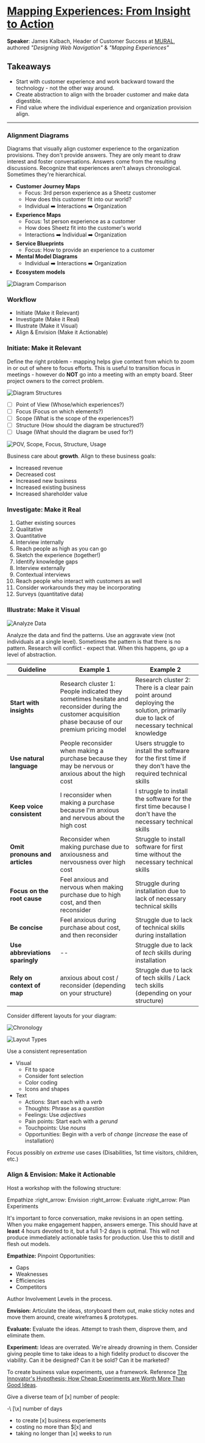 # [Mapping Experiences: From Insight to Action](https://www.slideshare.net/Kalbach/mapping-experiences-oreilly-design-conference-2017)

__Speaker__: James Kalbach, Header of Customer Success at [MURAL](http://mural.ly/), authored _"Designing Web Navigation"_ & _"Mapping Experiences"_

## Takeaways

- Start with customer experience and work backward toward the technology - not the other way around.
- Create abstraction to align with the broader customer and make data digestible.
- Find value where the individual experience and organization provision align.

---

### Alignment Diagrams

Diagrams that visually align customer experience to the organization provisions. They don't provide answers. They are only meant to draw interest and foster conversations. Answers come from the resulting discussions. Recognize that experiences aren't always chronological. Sometimes they're hierarchical.

- __Customer Journey Maps__
  - Focus: 3rd person experience as a Sheetz customer
  - How does this customer fit into our world?
  - Individual :arrow_right: Interactions :arrow_right: Organization
- __Experience Maps__
  - Focus: 1st person experience as a customer
  - How does Sheetz fit into the customer's world
  - Interactions :arrow_right: Individual :arrow_right: Organization
- __Service Blueprints__
  - Focus: How to provide an experience to a customer
- __Mental Model Diagrams__
  - Individual :arrow_right: Interactions :arrow_right: Organization
- __Ecosystem models__

![Diagram Comparison](https://image.slidesharecdn.com/mappingexperiencesoreillydesignconfpresentation-170321034534/95/mapping-experiences-oreilly-design-conference-2017-27-638.jpg)

### Workflow

- Initiate (Make it Relevant)
- Investigate (Make it Real)
- Illustrate (Make it Visual)
- Align & Envision (Make it Actionable)

### Initiate: Make it Relevant

Define the right problem - mapping helps give context from which to zoom in or out of where to focus efforts. This is useful to transition focus in meetings - however do __NOT__ go into a meeting with an empty board. Steer project owners to the correct problem.

![Diagram Structures](https://image.slidesharecdn.com/mappingexperiencesoreillydesignconfpresentation-170321034534/95/mapping-experiences-oreilly-design-conference-2017-44-638.jpg)

- [ ] Point of View (Whose/which experiences?)
- [ ] Focus (Focus on which elements?)
- [ ] Scope (What is the scope of the experiences?)
- [ ] Structure (How should the diagram be structured?)
- [ ] Usage (What should the diagram be used for?)

![POV, Scope, Focus, Structure, Usage](https://image.slidesharecdn.com/mappingexperiencesoreillydesignconfpresentation-170321034534/95/mapping-experiences-oreilly-design-conference-2017-45-638.jpg)

Business care about __growth__. Align to these business goals:

- Increased revenue
- Decreased cost
- Increased new business
- Increased existing business
- Increased shareholder value

### Investigate: Make it Real

1. Gather existing sources
  1. Qualitative
  2. Quantitative
2. Interview internally
  1. Reach people as high as you can go
  2. Sketch the experience (together!)
  3. Identify knowledge gaps
3. Interview externally
  1. Contextual interviews
  2. Reach people who interact with customers as well
  3. Consider workarounds they may be incorporating
  4. Surveys (quantitative data)

### Illustrate: Make it Visual

![Analyze Data](https://image.slidesharecdn.com/mappingexperiencesoreillydesignconfpresentation-170321034534/95/mapping-experiences-oreilly-design-conference-2017-60-638.jpg)

Analyze the data and find the patterns. Use an aggravate view (not individuals at a single level). Sometimes the pattern is that there is no pattern. Research will conflict - expect that. When this happens, go up a level of abstraction.

| Guideline | Example 1 | Example 2 |
| - | - | - |
| __Start with insights__ | Research cluster 1: People indicated they sometimes hesitate and reconsider during the customer acquisition phase because of our premium pricing model | Research cluster 2: There is a clear pain point around deploying the solution, primarily due to lack of necessary technical knowledge |
| __Use natural language__ | People reconsider when making a purchase because they may be nervous or anxious about the high cost | Users struggle to install the software for the first time if they don't have the required technical skills |
| __Keep voice consistent__ | I reconsider when making a purchase because I'm anxious and nervous about the high cost | I struggle to install the software for the first time because I don't have the necessary technical skills |
| __Omit pronouns and articles__ | Reconsider when making purchase due to anxiousness and nervousness over high cost | Struggle to install software for first time without the necessary technical skills |
| __Focus on the root cause__ | Feel anxious and nervous when making purchase due to high cost, and then reconsider | Struggle during installation due to lack of necessary technical skills |
| __Be concise__ | Feel anxious during purchase about cost, and then reconsider | Struggle due to lack of technical skills during installation |
| __Use abbreviations sparingly__ | \-- | Struggle due to lack of _tech_ skills during installation |
| __Rely on context of map__ | anxious about cost / reconsider (depending on  your structure) | Struggle due to lack of tech skills / Lack tech skills (depending on  your structure) |

Consider different layouts for your diagram:

![Chronology](https://image.slidesharecdn.com/mappingexperiencesoreillydesignconfpresentation-170321034534/95/mapping-experiences-oreilly-design-conference-2017-68-638.jpg)

![Layout Types](https://image.slidesharecdn.com/mappingexperiencesoreillydesignconfpresentation-170321034534/95/mapping-experiences-oreilly-design-conference-2017-74-638.jpg)

Use a consistent representation

- Visual
  - Fit to space
  - Consider font selection
  - Color coding
  - Icons and shapes
- Text
  - Actions: Start each with a _verb_
  - Thoughts: Phrase as a _question_
  - Feelings: Use _adjectives_
  - Pain points: Start each with a _gerund_
  - Touchpoints: Use _nouns_
  - Opportunities: Begin with a verb of _change_ (_increase_ the ease of installation)

Focus possibly on _extreme_ use cases (Disabilities, 1st time visitors, children, etc.)

### Align & Envision: Make it Actionable

Host a workshop with the following structure:

Empathize :right_arrow: Envision :right_arrow: Evaluate :right_arrow: Plan Experiments

It's important to force conversation, make revisions in an open setting. When you make engagement happen, answers emerge. This should have at __least__ 4 hours devoted to it, but a full 1-2 days is optimal. This will not produce immediately actionable tasks for production. Use this to distill and flesh out models.

__Empathize:__ Pinpoint Opportunities:

- Gaps
- Weaknesses
- Efficiencies
- Competitors

Author Involvement Levels in the process.

__Envision:__ Articulate the ideas, storyboard them out, make sticky notes and move them around, create wireframes & prototypes.

__Evaluate:__ Evaluate the ideas. Attempt to trash them, disprove them, and eliminate them.

__Experiment:__ Ideas are overrated. We're already drowning in them. Consider giving people time to take ideas to a high fidelity product to discover the viability. Can it be designed? Can it be sold? Can it be marketed?

To create business value experiments, use a framework. Reference [The Innovator's Hypothesis; How Cheap Experiments are Worth More Than Good Ideas](https://www.amazon.com/Innovators-Hypothesis-Cheap-Experiments-Worth/dp/0262028360).

Give a diverse team of [x] number of people:

-\ [\x] number of days
- to create [x] business experiements
- costing no more than $[x] and
- taking no longer than [x] weeks to run
